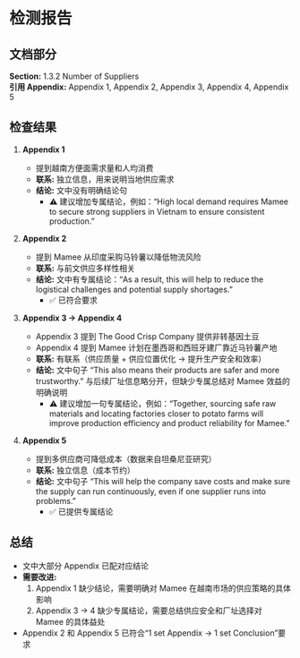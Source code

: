 # 检测报告

## 文档部分
**Section:** 1.3.2 Number of Suppliers  
**引用 Appendix:** Appendix 1, Appendix 2, Appendix 3, Appendix 4, Appendix 5  

## 检查结果

1. **Appendix 1**  
   - 提到越南方便面需求量和人均消费  
   - **联系:** 独立信息，用来说明当地供应需求  
   - **结论:** 文中没有明确结论句  
     - ⚠️ 建议增加专属结论，例如：“High local demand requires Mamee to secure strong suppliers in Vietnam to ensure consistent production.”

2. **Appendix 2**  
   - 提到 Mamee 从印度采购马铃薯以降低物流风险  
   - **联系:** 与前文供应多样性相关  
   - **结论:** 文中有专属结论：“As a result, this will help to reduce the logistical challenges and potential supply shortages.”  
     - ✅ 已符合要求

3. **Appendix 3 → Appendix 4**  
   - Appendix 3 提到 The Good Crisp Company 提供非转基因土豆  
   - Appendix 4 提到 Mamee 计划在墨西哥和西班牙建厂靠近马铃薯产地  
   - **联系:** 有联系（供应质量 + 供应位置优化 → 提升生产安全和效率）  
   - **结论:** 文中句子 “This also means their products are safer and more trustworthy.” 与后续厂址信息略分开，但缺少专属总结对 Mamee 效益的明确说明  
     - ⚠️ 建议增加一句专属结论，例如：“Together, sourcing safe raw materials and locating factories closer to potato farms will improve production efficiency and product reliability for Mamee.”

4. **Appendix 5**  
   - 提到多供应商可降低成本（数据来自坦桑尼亚研究）  
   - **联系:** 独立信息（成本节约）  
   - **结论:** 文中句子 “This will help the company save costs and make sure the supply can run continuously, even if one supplier runs into problems.”  
     - ✅ 已提供专属结论

## 总结
- 文中大部分 Appendix 已配对应结论  
- **需要改进:**  
  1. Appendix 1 缺少结论，需要明确对 Mamee 在越南市场的供应策略的具体影响  
  2. Appendix 3 → 4 缺少专属结论，需要总结供应安全和厂址选择对 Mamee 的具体益处  
- Appendix 2 和 Appendix 5 已符合“1 set Appendix → 1 set Conclusion”要求
